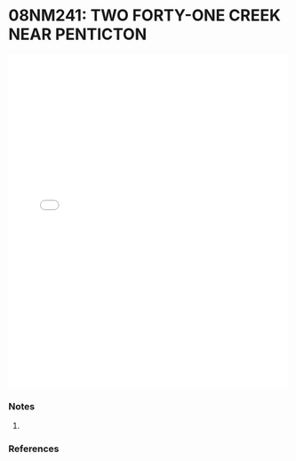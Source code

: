 # 08NM241: TWO FORTY-ONE CREEK NEAR PENTICTON

<iframe src="/distribution_estimation/_static/stations/08NM241_fdc.html" width="100%" height="600" frameborder="0"></iframe>

### Notes
1. 

### References

